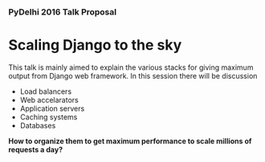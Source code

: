 ### PyDelhi 2016 Talk Proposal

# Scaling Django to the sky

This talk is mainly aimed to explain the various stacks for giving maximum output from Django web framework. In this session there will be discussion

* Load balancers
* Web accelarators
* Application servers
* Caching systems
* Databases

<b>How to organize them to get maximum performance to scale millions of requests a day?</b>

